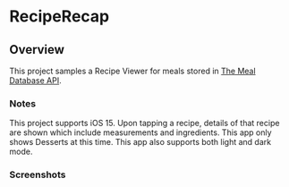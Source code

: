 # RecipeRecap

## Overview
This project samples a Recipe Viewer for meals stored in [The Meal Database API](https://www.themealdb.com/api.php).

### Notes
This project supports iOS 15. Upon tapping a recipe, details of that recipe are shown which include measurements and ingredients. This app only shows Desserts at this time. This app also supports both light and dark mode.

### Screenshots



